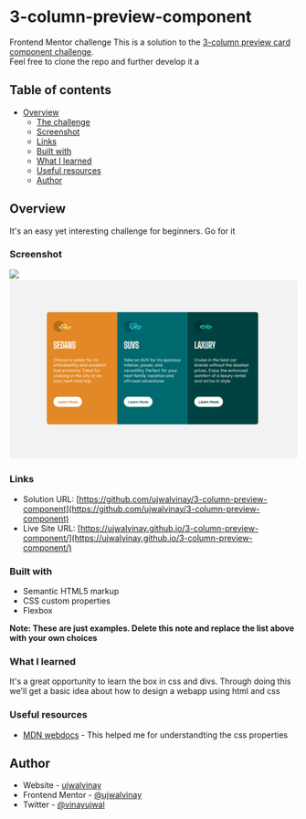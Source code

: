 # 3-column-preview-component
Frontend Mentor challenge
This is a solution to the [3-column preview card component challenge](https://www.frontendmentor.io/challenges/3column-preview-card-component-pH92eAR2-). 
<br>Feel free to clone the repo and further develop it
a
## Table of contents

- [Overview](#overview)
  - [The challenge](#the-challenge)
  - [Screenshot](#screenshot)
  - [Links](#links)
  - [Built with](#built-with)
  - [What I learned](#what-i-learned)
  - [Useful resources](#useful-resources)
  - [Author](#author)


## Overview
  It's an easy yet interesting challenge for beginners. Go for it

### Screenshot

![](./screenshot.jpg)
<img src="https://github.com/ujwalvinay/3-column-preview-component/blob/master/images/Screenshot%202022-04-18%20114328.png?raw=true" > 

### Links

- Solution URL: [https://github.com/ujwalvinay/3-column-preview-component](https://github.com/ujwalvinay/3-column-preview-component)
- Live Site URL: [https://ujwalvinay.github.io/3-column-preview-component/](https://ujwalvinay.github.io/3-column-preview-component/)

### Built with

- Semantic HTML5 markup
- CSS custom properties
- Flexbox

**Note: These are just examples. Delete this note and replace the list above with your own choices**

### What I learned

It's a great opportunity to learn the box in css and divs. Through doing this we'll get a basic idea about how to design a webapp using html and css

### Useful resources

- [MDN webdocs](https://developer.mozilla.org/en-US/) - This helped me for understandting the css properties


## Author

- Website - [ujwalvinay](https://www.ujwalvinay.com)
- Frontend Mentor - [@ujwalvinay](https://www.frontendmentor.io/profile/ujwalvinay)
- Twitter - [@vinayujwal](https://mobile.twitter.com/vinayujwal)
